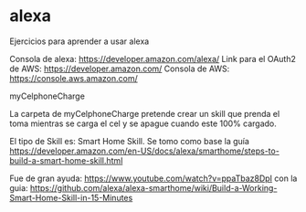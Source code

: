 # alexa
Ejercicios para aprender a usar alexa

Consola de alexa: https://developer.amazon.com/alexa/
Link para el OAuth2 de AWS: https://developer.amazon.com/
Consola de AWS: https://console.aws.amazon.com/

myCelphoneCharge

La carpeta de myCelphoneCharge pretende crear un skill que prenda el toma mientras se carga el cel y se apague cuando este 100% cargado.

El tipo de Skill es: Smart Home Skill.
Se tomo como base la guía https://developer.amazon.com/en-US/docs/alexa/smarthome/steps-to-build-a-smart-home-skill.html

Fue de gran ayuda: https://www.youtube.com/watch?v=ppaTbaz8DpI
con la guia: https://github.com/alexa/alexa-smarthome/wiki/Build-a-Working-Smart-Home-Skill-in-15-Minutes

 